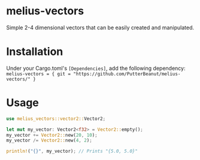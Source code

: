 # melius-vectors
 Simple 2-4 dimensional vectors that can be easily created and manipulated.

# Installation
Under your Cargo.toml's `[Dependencies]`, add the following dependency:
`melius-vectors = { git = "https://github.com/PutterBeanut/melius-vectors/" }`

# Usage
```rs
use melius_vectors::vector2::Vector2;

let mut my_vector: Vector2<f32> = Vector2::empty();
my_vector += Vector2::new(20, 10);
my_vector /= Vector2::new(4, 2);

println!("{}", my_vector); // Prints "{5.0, 5.0}"
```
